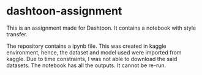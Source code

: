 # dashtoon-assignment
This is an assignment made for Dashtoon. It contains a notebook with style transfer.

The repository contains a ipynb file. This was created in kaggle environment, hence, the dataset and model used were imported from kaggle. Due to time constraints, I was not able to download the said datasets. The notebook has all the outputs. It cannot be re-run.
